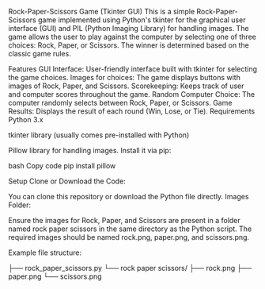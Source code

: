 Rock-Paper-Scissors Game (Tkinter GUI)
This is a simple Rock-Paper-Scissors game implemented using Python's tkinter for the graphical user interface (GUI) and PIL (Python Imaging Library) for handling images. The game allows the user to play against the computer by selecting one of three choices: Rock, Paper, or Scissors. The winner is determined based on the classic game rules.

Features
GUI Interface: User-friendly interface built with tkinter for selecting the game choices.
Images for choices: The game displays buttons with images of Rock, Paper, and Scissors.
Scorekeeping: Keeps track of user and computer scores throughout the game.
Random Computer Choice: The computer randomly selects between Rock, Paper, or Scissors.
Game Results: Displays the result of each round (Win, Lose, or Tie).
Requirements
Python 3.x

tkinter library (usually comes pre-installed with Python)

Pillow library for handling images. Install it via pip:

bash
Copy code
pip install pillow


Setup
Clone or Download the Code:

You can clone this repository or download the Python file directly.
Images Folder:

Ensure the images for Rock, Paper, and Scissors are present in a folder named rock paper scissors in the same directory as the Python script.
The required images should be named rock.png, paper.png, and scissors.png.


Example file structure:

├── rock_paper_scissors.py
└── rock paper scissors/
    ├── rock.png
    ├── paper.png
    └── scissors.png
